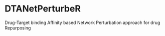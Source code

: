 # DTANetPerturbeR
Drug-Target binding Affinity based Network Perturbation approach for drug Repurposing
